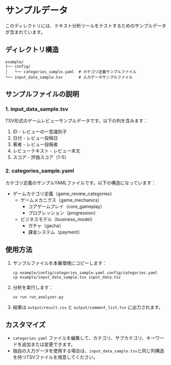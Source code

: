 # サンプルデータ

このディレクトリには、テキスト分析ツールをテストするためのサンプルデータが含まれています。

## ディレクトリ構造

```
example/
├── config/
│   └── categories_sample.yaml  # カテゴリ定義サンプルファイル
└── input_data_sample.tsv       # 入力データサンプルファイル
```

## サンプルファイルの説明

### 1. input_data_sample.tsv

TSV形式のゲームレビューサンプルデータです。以下の列を含みます：

1. ID - レビューの一意識別子
2. 日付 - レビュー投稿日
3. 著者 - レビュー投稿者
4. レビューテキスト - レビュー本文
5. スコア - 評価スコア（1-5）

### 2. categories_sample.yaml

カテゴリ定義のサンプルYAMLファイルです。以下の構造になっています：

- ゲームカテゴリ定義（game_review_categories）
  - ゲームメカニクス（game_mechanics）
    - コアゲームプレイ（core_gameplay）
    - プログレッション（progression）
  - ビジネスモデル（business_model）
    - ガチャ（gacha）
    - 課金システム（payment）

## 使用方法

1. サンプルファイルを本番環境にコピーします：
   ```
   cp example/config/categories_sample.yaml config/categories.yaml
   cp example/input_data_sample.tsv input_data.tsv
   ```

2. 分析を実行します：
   ```
   uv run run_analyzer.py
   ```

3. 結果は `output/result.csv` と `output/comment_list.tsv` に出力されます。

## カスタマイズ

- `categories.yaml` ファイルを編集して、カテゴリ、サブカテゴリ、キーワードを追加または変更できます。
- 独自の入力データを使用する場合は、`input_data_sample.tsv`と同じ列構造を持つTSVファイルを用意してください。 